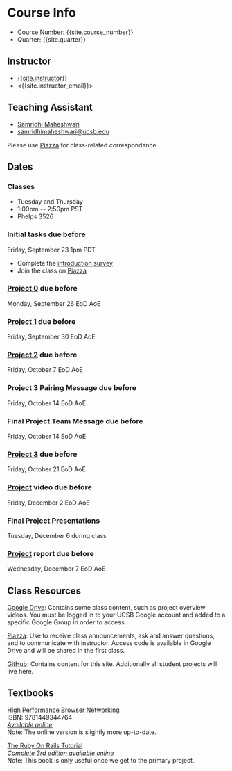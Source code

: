 # Course Info

- Course Number: {{site.course_number}}
- Quarter: {{site.quarter}}

## Instructor

- [{{site.instructor}}]({{site.instructor_url}})
- <{{site.instructor_email}}>

## Teaching Assistant

- [Samridhi Maheshwari](https://www.linkedin.com/in/samridhim)
- <samridhimaheshwari@ucsb.edu>

Please use [Piazza]({{site.piazza_url}}) for class-related correspondance.

## Dates

### Classes

- Tuesday and Thursday
- 1:00pm -- 2:50pm PST
- Phelps 3526

### Initial tasks due before

Friday, September 23 1pm PDT

- Complete the [introduction survey]({{site.intro_survey}})
- Join the class on [Piazza]({{site.piazza_url}})
<!-- - Enroll in [AWS Educate](https://www.awseducate.com/Registration?apptype=student&courseview=true) -->

### [Project 0](/project0/) due before

Monday, September 26 EoD AoE

### [Project 1](/project1/) due before

Friday, September 30 EoD AoE

### [Project 2](/project2/) due before

Friday, October 7 EoD AoE

### Project 3 Pairing Message due before

Friday, October 14 EoD AoE

### Final Project Team Message due before

Friday, October 14 EoD AoE

### [Project 3](/project3/) due before

Friday, October 21 EoD AoE

### [Project](/project/#video) video due before

Friday, December 2 EoD AoE

### Final Project Presentations

Tuesday, December 6 during class

### [Project](/project/#report) report due before

Wednesday, December 7 EoD AoE

## Class Resources

[Google Drive]({{site.drive_url}}): Contains some class content, such as
project overview videos. You must be logged in to your UCSB Google account and
added to a specific Google Group in order to access.

[Piazza]({{site.piazza_url}}): Use to receive class announcements, ask and
answer questions, and to communicate with instructor. Access code is available
in Google Drive and will be shared in the first class.

[GitHub](https://github.com/{{site.github_username}}): Contains content for
this site. Additionally all student projects will live here.

## Textbooks

[High Performance Browser Networking](https://www.amazon.com/High-Performance-Browser-Networking-performance/dp/1449344763)  
ISBN: 9781449344764  
_[Available online](https://hpbn.co/)._  
Note: The online version is slightly more up-to-date.

[The Ruby On Rails Tutorial](https://www.railstutorial.org/book)  
_[Complete 3rd edition available online](https://3rd-edition.railstutorial.org/book)_  
Note: This book is only useful once we get to the primary project.
